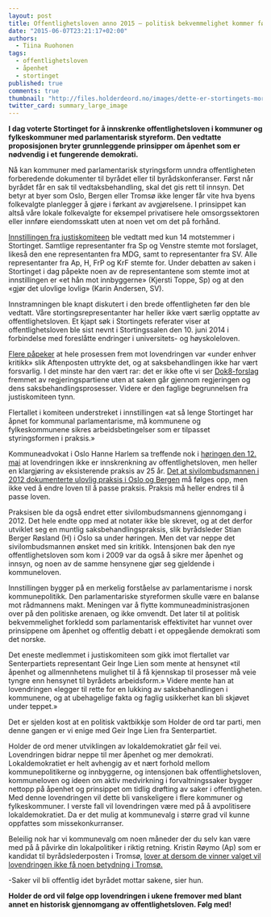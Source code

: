 ```yaml
---
layout: post
title: Offentlighetsloven anno 2015 – politisk bekvemmelighet kommer først
date: "2015-06-07T23:21:17+02:00"
authors: 
  - Tiina Ruohonen
tags: 
  - offentlighetsloven
  - åpenhet
  - stortinget
published: true
comments: true
thumbnail: "http://files.holderdeord.no/images/dette-er-stortingets-morsomste.jpg"
twitter_card: summary_large_image
---
```



**I dag voterte Stortinget for å innskrenke offentlighetsloven i kommuner og fylkeskommuner med parlamentarisk styreform. Den vedtatte proposisjonen bryter grunnleggende prinsipper om åpenhet som er nødvendig i et fungerende demokrati.**

Nå kan kommuner med parlamentarisk styringsform unndra offentligheten forberedende dokumenter til byrådet eller til byrådskonferanser. Først når byrådet får en sak til vedtaksbehandling, skal det gis rett til innsyn. Det betyr at byer som Oslo, Bergen eller Tromsø ikke lenger får vite hva byens folkevalgte planlegger å gjøre i førkant av avgjørelsene. I prinsippet kan altså våre lokale folkevalgte for eksempel privatisere hele omsorgssektoren eller innføre eiendomsskatt uten at noen vet om det på forhånd.

[Innstillingen fra justiskomiteen](https://www.stortinget.no/no/Saker-og-publikasjoner/Publikasjoner/Innstillinger/Stortinget/2014-2015/inns-201415-320/) ble vedtatt med kun 14 motstemmer i Stortinget. Samtlige representanter fra Sp og Venstre stemte mot forslaget, likeså den ene representanten fra MDG, samt to representanter fra SV. Alle representanter fra Ap, H, FrP og KrF stemte for. Under debatten av saken i Stortinget i dag påpekte noen av de representantene som stemte imot at innstillingen er «et hån mot innbyggerne» (Kjersti Toppe, Sp) og at den «gjør det ulovlige lovlig» (Karin Andersen, SV). 

Innstramningen ble knapt diskutert i den brede offentligheten før den ble vedtatt. Våre stortingsrepresentanter har heller ikke vært særlig opptatte av offentlighetsloven. Et kjapt søk i Stortingets referater viser at offentlighetsloven ble sist nevnt i Stortingssalen den 10. juni 2014 i forbindelse med foreslåtte endringer i universitets- og høyskoleloven.

[Flere påpeker](http://www.aftenposten.no/meninger/leder/Nei-til-innstramninger-i-offentlighetsloven-8018246.html) at hele prosessen frem mot lovendringen var «under enhver kritikk» slik Aftenposten uttrykte det, og at saksbehandlingen ikke har vært forsvarlig. I det minste har den vært rar: det er ikke ofte vi ser [Dok8-forslag](https://www.stortinget.no/no/Saker-og-publikasjoner/Publikasjoner/Representantforslag/) fremmet av regjeringspartiene uten at saken går gjennom regjeringen og dens saksbehandlingsprosesser. Videre er den faglige begrunnelsen fra justiskomiteen tynn.

Flertallet i komiteen understreket i innstillingen «at så lenge Stortinget har åpnet for kommunal parlamentarisme, må kommunene og fylkeskommunene sikres arbeidsbetingelser som er tilpasset styringsformen i praksis.» 

Kommuneadvokat i Oslo Hanne Harlem sa treffende nok i [høringen den 12. mai](https://stortinget.no/no/Hva-skjer-pa-Stortinget/Videoarkiv/Arkiv-TV-sendinger/?mbid=/2015/H264-full/Hoeringssal1/05/12/Hoeringssal1-20150512-130927.mp4&msid=3333&dateid=10003807) at lovendringen ikke er innskrenkning av offentlighetsloven, men heller en klargjøring av eksisterende praksis av 25 år. [Det at sivilombudsmannen i 2012 dokumenterte ulovlig praksis i Oslo og Bergen](https://www.sivilombudsmannen.no/getfile.php/Filer/%C3%85rsmelding/%C3%85rsmelding%202012.pdf) må følges opp, men ikke ved å endre loven til å passe praksis. Praksis må heller endres til å passe loven. 

Praksisen ble da også endret etter sivilombudsmannens gjennomgang i 2012. Det hele endte opp med at notater ikke ble skrevet, og at det derfor utviklet seg en muntlig saksbehandlingspraksis, slik byrådsleder Stian Berger Røsland (H) i Oslo sa under høringen. Men det var neppe det sivilombudsmannen ønsket med sin kritikk. Intensjonen bak den nye offentlighetsloven som kom i 2009 var da også å sikre mer åpenhet og innsyn, og noen av de samme hensynene gjør seg gjeldende i kommuneloven.

Innstillingen bygger på en merkelig forståelse av parlamentarisme i norsk kommunepolitikk. Den parlamentariske styreformen skulle være en balanse mot rådmannens makt. Meningen var å flytte kommuneadministrasjonen over på den politiske arenaen, og ikke omvendt. Det later til at politisk bekvemmelighet forkledd som parlamentarisk effektivitet har vunnet over prinsippene om åpenhet og offentlig debatt i et oppegående demokrati som det norske.

Det eneste medlemmet i justiskomiteen som gikk imot flertallet var Senterpartiets representant Geir Inge Lien som mente at hensynet «til åpenhet og allmennhetens mulighet til å få kjennskap til prosesser må veie tyngre enn hensynet til byrådets arbeidsform.» Videre mente han at lovendringen «legger til rette for en lukking av saksbehandlingen i kommunene, og at ubehagelige fakta og faglig usikkerhet kan bli skjøvet under teppet.»

Det er sjelden kost at en politisk vaktbikkje som Holder de ord tar parti, men denne gangen er vi enige med Geir Inge Lien fra Senterpartiet.

Holder de ord mener utviklingen av lokaldemokratiet går feil vei. Lovendringen bidrar neppe til mer åpenhet og mer demokrati. Lokaldemokratiet er helt avhengig av et nært forhold mellom kommunepolitikerne og innbyggerne, og intensjonen bak offentlighetsloven, kommuneloven og ideen om aktiv medvirkning i forvaltningssaker bygger nettopp på åpenhet og prinsippet om tidlig drøfting av saker i offentligheten. Med denne lovendringen vil dette bli vanskeligere i flere kommuner og fylkeskommuner. I verste fall vil lovendringen være med på å avpolitisere lokaldemokratiet. Da er det mulig at kommunevalg i større grad vil kunne oppfattes som missekonkurranser.  

Beleilig nok har vi kommunevalg om noen måneder der du selv kan være med på å påvirke din lokalpolitiker i riktig retning. Kristin Røymo (Ap) som er kandidat til byrådslederposten i Tromsø, [lover at dersom de vinner valget vil lovendringen ikke få noen betydning i Tromsø.](http://journalisten.no/2015/06/endring-av-offentlighetsloven-en-demokratisk-skandale)

-Saker vil bli offentlig idet byrådet mottar sakene, sier hun.

**Holder de ord vil følge opp lovendringen i ukene fremover med blant annet en historisk gjennomgang av offentlighetsloven. Følg med!**
